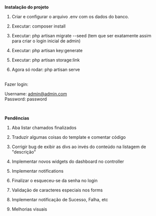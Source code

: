 **Instalação do projeto**

1. Criar e configurar o arquivo .env com os dados do banco.

2. Executar: composer install

3. Executar: php artisan migrate --seed 
(tem que ser exatamente assim para criar o login inicial de admin)

4. Executar: php artisan key:generate

5. Executar: php artisan storage:link 

6. Agora só rodar: php artisan serve 
<br>
Fazer login:

Username:	admin@admin.com <br>
Password:	password 

<br>

**Pendências**

1. Aba listar chamados finalizados

2. Traduzir algumas coisas do template e comentar código

3. Corrigir bug de exibir as divs ao invés do conteúdo na listagem de "descrição"

3. Implementar novos widgets do dashboard no controller

4. Implementar notifications

5. Finalizar o esqueceu-se da senha no login

6. Validação de caracteres especiais nos forms

7. Implementar notificação de Sucesso, Falha, etc

8. Melhorias visuais